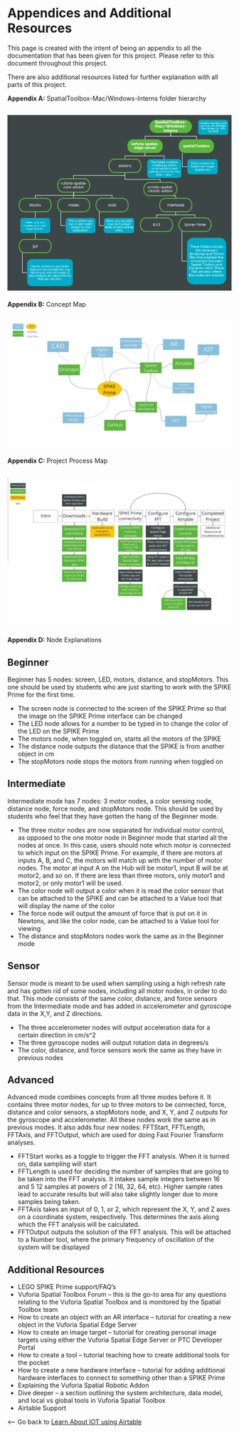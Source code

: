 # Appendices and Additional Resources
This page is created with the intent of being an appendix to all the documentation that has been given for this project. Please refer to this document throughout this project.

There are also additional resources listed for further explanation with all parts of this project.

**Appendix A:** SpatialToolbox-Mac/Windows-Interns folder hierarchy
## ![Folder hierarchy](https://github.com/PTC-Academic/LEGO-Spatial-Computing-Project/blob/master/Documentation/images/7-image001.png)
**Appendix B:** Concept Map
## ![Concept Map](https://github.com/PTC-Academic/LEGO-Spatial-Computing-Project/blob/master/Documentation/images/7-image003.jpg)
**Appendix C:** Project Process Map
## ![Project Process Map](https://github.com/PTC-Academic/LEGO-Spatial-Computing-Project/blob/master/Documentation/images/7-image005.jpg)
**Appendix D:** Node Explanations

## Beginner

Beginner has 5 nodes: screen, LED, motors, distance, and stopMotors. This one should be used by students who are just starting to work with the SPIKE Prime for the first time.

- The screen node is connected to the screen of the SPIKE Prime so that the image on the SPIKE Prime interface can be changed 
- The LED node allows for a number to be typed in to change the color of the LED on the SPIKE Prime 
- The motors node, when toggled on, starts all the motors of the SPIKE 
- The distance node outputs the distance that the SPIKE is from another object in cm
- The stopMotors node stops the motors from running when toggled on

## Intermediate

Intermediate mode has 7 nodes: 3 motor nodes, a color sensing node, distance node, force node, and stopMotors node. This should be used by students who feel that they have gotten the hang of the Beginner mode.
- The three motor nodes are now separated for individual motor control, as opposed to the one motor node in Beginner mode that started all the nodes at once. In this case, users should note which motor is connected to which input on the SPIKE Prime. For example, if there are motors at inputs A, B, and C, the motors will match up with the number of motor nodes. The motor at input A on the Hub will be motor1, input B will be at motor2, and so on. If there are less than three motors, only motor1 and motor2, or only motor1 will be used. 
- The color node will output a color when it is read the color sensor that can be attached to the SPIKE and can be attached to a Value tool that will display the name of the color
- The force node will output the amount of force that is put on it in Newtons, and like the color node, can be attached to a Value tool for viewing
- The distance and stopMotors nodes work the same as in the Beginner mode

## Sensor

Sensor mode is meant to be used when sampling using a high refresh rate and has gotten rid of some nodes, including all motor nodes, in order to do that. This mode consists of the same color, distance, and force sensors from the Intermediate mode and has added in accelerometer and gyroscope data in the X,Y, and Z directions.
- The three accelerometer nodes will output acceleration data for a certain direction in cm/s^2
- The three gyroscope nodes will output rotation data in degrees/s
- The color, distance, and force sensors work the same as they have in previous nodes

## Advanced

Advanced mode combines concepts from all three modes before it. It contains three motor nodes, for up to three motors to be connected, force, distance and color sensors, a stopMotors node, and X, Y, and Z outputs for the gyroscope and accelerometer. All these nodes work the same as in previous modes. It also adds four new nodes: FFTStart, FFTLength, FFTAxis, and FFTOutput, which are used for doing Fast Fourier Transform analyses.
- FFTStart works as a toggle to trigger the FFT analysis. When it is turned on, data sampling will start
- FFTLength is used for deciding the number of samples that are going to be taken into the FFT analysis. It intakes sample integers between 16 and 5 12 samples at powers of 2 (16, 32, 64, etc). Higher sample rates lead to accurate results but will also take slightly longer due to more samples being taken.
- FFTAxis takes an input of 0, 1, or 2, which represent the X, Y, and Z axes on a coordinate system, respectively. This determines the axis along which the FFT analysis will be calculated.
- FFTOutput outputs the solution of the FFT analysis. This will be attached to a Number tool, where the primary frequency of oscillation of the system will be displayed

## Additional Resources

- LEGO SPIKE Prime support/FAQ’s
- Vuforia Spatial Toolbox Forum – this is the go-to area for any questions relating to the Vuforia Spatial Toolbox and is monitored by the Spatial Toolbox team
- How to create an object with an AR interface – tutorial for creating a new object in the Vuforia Spatial Edge Server
- How to create an image target – tutorial for creating personal image targets using either the Vuforia Spatial Edge Server or PTC Developer Portal
- How to create a tool – tutorial teaching how to create additional tools for the pocket
- How to create a new hardware interface – tutorial for adding additional hardware interfaces to connect to something other than a SPIKE Prime
- Explaining the Vuforia Spatial Robotic Addon
- Dive deeper – a section outlining the system architecture, data model, and local vs global tools in Vuforia Spatial Toolbox
- Airtable Support

<-- Go back to [Learn About IOT using Airtable](https://github.com/PTC-Academic/LEGO-Spatial-Computing-Project/blob/master/Documentation/6-IOT-with-Airtable.md)
